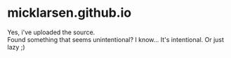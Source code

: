 # micklarsen.github.io
Yes, i've uploaded the source.  
Found something that seems unintentional? I know... It's intentional. Or just lazy ;)